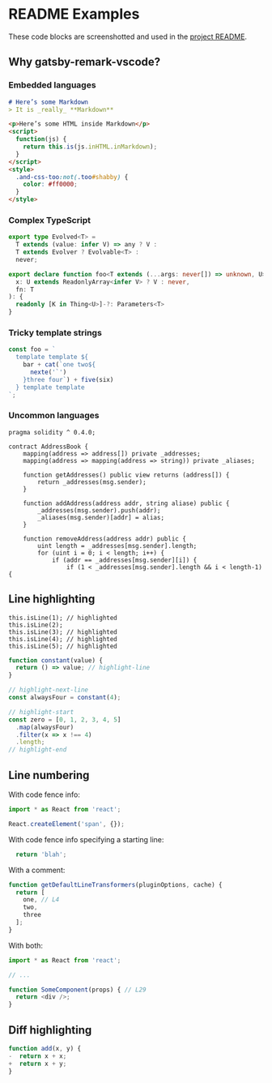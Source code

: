 # README Examples

These code blocks are screenshotted and used in the [project README](https://github.com/andrewbranch/gatsby-remark-vscode).

## Why gatsby-remark-vscode?

### Embedded languages

```md
# Here’s some Markdown
> It is _really_ **Markdown**

<p>Here’s some HTML inside Markdown</p>
<script>
  function(js) {
    return this.is(js.inHTML.inMarkdown);
  }
</script>
<style>
  .and-css-too:not(.too#shabby) {
    color: #ff0000;
  }
</style>
```

### Complex TypeScript

```ts
export type Evolved<T> =
  T extends (value: infer V) => any ? V :
  T extends Evolver ? Evolvable<T> :
  never;

export declare function foo<T extends (...args: never[]) => unknown, U>(
  x: U extends ReadonlyArray<infer V> ? V : never,
  fn: T
): {
  readonly [K in Thing<U>]-?: Parameters<T>
}
```

### Tricky template strings

```js
const foo = `
  template template ${
    bar + cat(`one two${
      nexte('`')
    }three four`) + five(six)
  } template template
`;
```

### Uncommon languages

```solidity
pragma solidity ^ 0.4.0;

contract AddressBook {
    mapping(address => address[]) private _addresses;
    mapping(address => mapping(address => string)) private _aliases;

    function getAddresses() public view returns (address[]) {
        return _addresses(msg.sender);
    }

    function addAddress(address addr, string aliase) public {
        _addresses(msg.sender).push(addr);
        _aliases(msg.sender)[addr] = alias;
    }

    function removeAddress(address addr) public {
        uint length = _addresses[msg.sender].length;
        for (uint i = 0; i < length; i++) {
            if (addr == _addresses[msg.sender][i]) {
                if (1 < _addresses[msg.sender].length && i < length-1) {
```

## Line highlighting

```js{1,3-5}
this.isLine(1); // highlighted
this.isLine(2);
this.isLine(3); // highlighted
this.isLine(4); // highlighted
this.isLine(5); // highlighted
```

```js
function constant(value) {
  return () => value; // highlight-line
}

// highlight-next-line
const alwaysFour = constant(4);

// highlight-start
const zero = [0, 1, 2, 3, 4, 5]
  .map(alwaysFour)
  .filter(x => x !== 4)
  .length;
// highlight-end
```

## Line numbering

With code fence info:

```js {numberLines}
import * as React from 'react';

React.createElement('span', {});
```

With code fence info specifying a starting line:

```js {numberLines: 21}
  return 'blah';
```

With a comment:

```ts
function getDefaultLineTransformers(pluginOptions, cache) {
  return [
    one, // L4
    two,
    three
  ];
}
```

With both:

```ts {numberLines}
import * as React from 'react';

// ...

function SomeComponent(props) { // L29
  return <div />;
}
```

## Diff highlighting

```ts {diff}
function add(x, y) {
-  return x + x;
+  return x + y;
}
```
